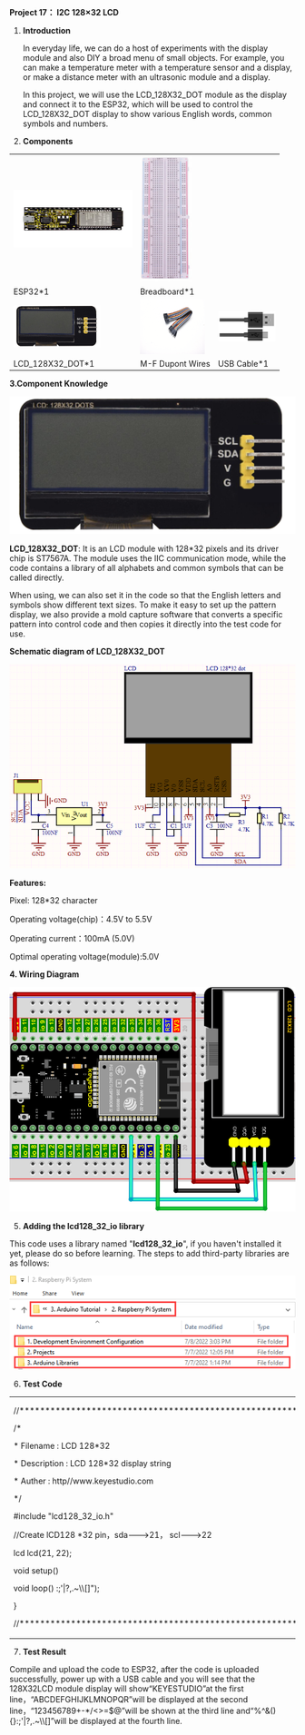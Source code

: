 **Project 17： I2C 128×32 LCD**

1.  **Introduction**
    
    In everyday life, we can do a host of experiments with the display
    module and also DIY a broad menu of small objects. For example, you
    can make a temperature meter with a temperature sensor and a
    display, or make a distance meter with an ultrasonic module and a
    display. 
    
    In this project, we will use the LCD\_128X32\_DOT module as the
    display and connect it to the ESP32, which will be used to control
    the LCD\_128X32\_DOT display to show various English words, common
    symbols and numbers.

2.  **Components**

<table>
<tbody>
<tr class="odd">
<td><img src="https://raw.githubusercontent.com/keyestudio/KS5011-KS5011F-Keyestudio-ESP32-Learning-Kit-Complete-Edition-Raspberry-Pi/master/media/56053f7126905c6def63919c661d5c0a.jpeg" style="width:2.17847in;height:1.0625in" /></td>
<td><img src="https://raw.githubusercontent.com/keyestudio/KS5011-KS5011F-Keyestudio-ESP32-Learning-Kit-Complete-Edition-Raspberry-Pi/master/media/e380dd26e4825be9a768973802a55fe6.png" style="width:0.94722in;height:2.32014in" /></td>
<td></td>
</tr>
<tr class="even">
<td>ESP32*1</td>
<td>Breadboard*1</td>
<td></td>
</tr>
<tr class="odd">
<td><img src="https://raw.githubusercontent.com/keyestudio/KS5011-KS5011F-Keyestudio-ESP32-Learning-Kit-Complete-Edition-Raspberry-Pi/master/media/2c2645e94a00867ac23e8a022f0a631a.png" style="width:1.59236in;height:0.76736in" /></td>
<td><img src="https://raw.githubusercontent.com/keyestudio/KS5011-KS5011F-Keyestudio-ESP32-Learning-Kit-Complete-Edition-Raspberry-Pi/master/media/ece3c38dc9a9e6428b122481d6bb0d4d.png" style="width:1.19028in;height:1.00556in" /></td>
<td><img src="https://raw.githubusercontent.com/keyestudio/KS5011-KS5011F-Keyestudio-ESP32-Learning-Kit-Complete-Edition-Raspberry-Pi/master/media/7dcbd02995be3c142b2f97df7f7c03ce.png" style="width:1.05903in;height:0.56667in" /></td>
</tr>
<tr class="even">
<td>LCD_128X32_DOT*1</td>
<td>M-F Dupont Wires</td>
<td>USB Cable*1</td>
</tr>
</tbody>
</table>

**3.Component Knowledge**

![](/media/2c2645e94a00867ac23e8a022f0a631a.png)

**LCD\_128X32\_DOT**: It is an LCD module with 128\*32 pixels and its
driver chip is ST7567A. The module uses the IIC communication mode,
while the code contains a library of all alphabets and common symbols
that can be called directly.

When using, we can also set it in the code so that the English letters
and symbols show different text sizes. To make it easy to set up the
pattern display, we also provide a mold capture software that converts a
specific pattern into control code and then copies it directly into the
test code for use.

**Schematic diagram of LCD\_128X32\_DOT**

![](/media/5451aed32bc5b7b30fbd5613ad09a65b.png)

**Features:**

Pixel: 128\*32 character

Operating voltage(chip)：4.5V to 5.5V

Operating current：100mA (5.0V)

Optimal operating voltage(module):5.0V

**4. Wiring Diagram**

![](/media/072d954dac310add077688398ad59af2.png)

5.  **Adding the lcd128\_32\_io library**

This code uses a library named "**lcd128\_32\_io**", if you haven't
installed it yet, please do so before learning. The steps to add
third-party libraries are as follows:

![](/media/de6bddbc7cb9b94dad6c75d4be235dc3.png)

6.  **Test Code**

<table>
<tbody>
<tr class="odd">
<td><p>//**********************************************************************************</p>
<p>/*</p>
<p>* Filename : LCD 128*32</p>
<p>* Description : LCD 128*32 display string</p>
<p>* Auther : http//www.keyestudio.com</p>
<p>*/</p>
<p>#include "lcd128_32_io.h"</p>
<p>//Create lCD128 *32 pin，sda---&gt;21， scl---&gt;22</p>
<p>lcd lcd(21, 22);</p>
<p>void setup() </p>
<p>void loop() :;'|?,.~\\[]");</p>
<p>}</p>
<p>//**********************************************************************************</p></td>
</tr>
</tbody>
</table>

7.  **Test Result**

Compile and upload the code to ESP32, after the code is uploaded
successfully, power up with a USB cable and you will see that the
128X32LCD module display will show“KEYESTUDIO”at the first
line，“ABCDEFGHIJKLMNOPQR”will be displayed at the second
line，“123456789+-\*/\<\>=$@”will be shown at the third line
and“%^&(){}:;'|?,.\~\\\\\[\]”will be displayed at the fourth line.
